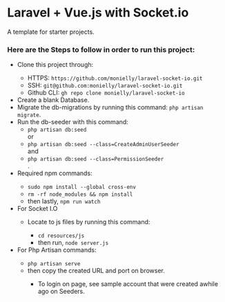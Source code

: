 # Laravel + Vue.js with Socket.io
A template for starter projects.

### Here are the Steps to follow in order to run this project:
<ul>
  <li>Clone this project through:</li>
    <ul>
      <li>HTTPS: <code>https://github.com/monielly/laravel-socket-io.git</code></li>
      <li>SSH: <code>git@github.com:monielly/laravel-socket-io.git</code></li>
      <li>Github CLI: <code>gh repo clone monielly/laravel-socket-io</code></li>
    </ul>
  </li>
  <li>Create a blank Database.</li>
  <li>Migrate the db-migrations by running this command: <code>php artisan migrate</code>.</li>
  <li>Run the db-seeder with this command: 
    <ul>
      <li><code>php artisan db:seed</code></li> or 
      <li><code>php artisan db:seed --class=CreateAdminUserSeeder</code></li> and 
      <li><code>php artisan db:seed --class=PermissionSeeder</code></li>.
    </ul>
  </li>
  <li>Required npm commands:</li>
    <ul>
      <li><code>sudo npm install --global cross-env</code></li>
      <li><code>rm -rf node_modules && npm install</code></li>
      <li>then lastly, <code>npm run watch</code></li>
    </ul>
  <li>For Socket I.O</li>
  <ul>
     <li>Locate to js files by running this command:</li>
      <ul>
        <li><code>cd resources/js</code></li>
        <li>then run, <code>node server.js</code></li>
      </ul>
  </ul>
  <li>For Php Artisan commands:</li>
    <ul>
      <li><code>php artisan serve</code></li>
      <li>then copy the created URL and port on browser.</li>
    <ul>
  <li>To login on page, see sample account that were created awhile ago on Seeders.</li>
</ul>
